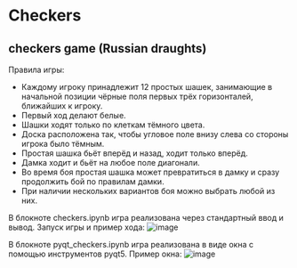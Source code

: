 # Checkers
## checkers game (Russian draughts)

Правила игры:
- Каждому игроку принадлежит 12 простых шашек, занимающие в начальной позиции чёрные поля первых трёх горизонталей, ближайших к игроку. 
- Первый ход делают белые.
- Шашки ходят только по клеткам тёмного цвета.
- Доска расположена так, чтобы угловое поле внизу слева со стороны игрока было тёмным.
- Простая шашка бьёт вперёд и назад, ходит только вперёд.
- Дамка ходит и бьёт на любое поле диагонали.
- Во время боя простая шашка может превратиться в дамку и сразу продолжить бой по правилам дамки.
- При наличии нескольких вариантов боя можно выбрать любой из них.


В блокноте checkers.ipynb игра реализована через стандартный ввод и вывод. Запуск игры и пример хода:
![image](https://github.com/IAV99/Checkers/assets/131257018/86a98aa1-10e9-4454-8678-09772d3c35c6)
  
В блокноте pyqt_checkers.ipynb игра реализована в виде окна с помощью инструментов pyqt5. Пример окна: ![image](https://github.com/IAV99/Checkers/assets/131257018/b4a131ae-bc35-4b93-b657-630ffa32ada7)
